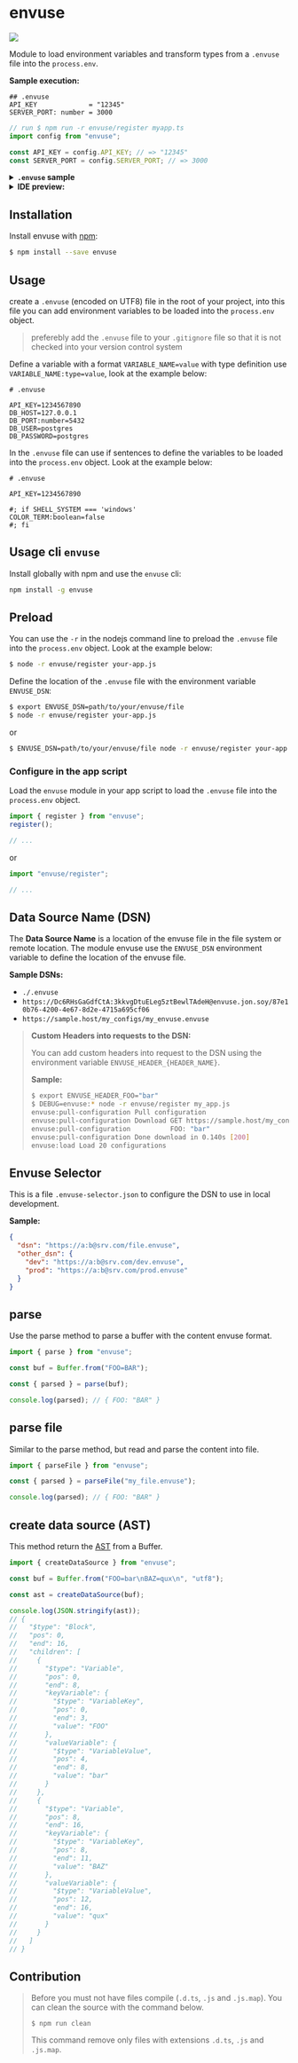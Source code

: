 # envuse

![](./assets/brand/brand@250w.png)

Module to load environment variables and transform types from a `.envuse` file into the `process.env`.

**Sample execution:**

```envuse
## .envuse
API_KEY             = "12345"
SERVER_PORT: number = 3000
```

```ts
// run $ npm run -r envuse/register myapp.ts
import config from "envuse";

const API_KEY = config.API_KEY; // => "12345"
const SERVER_PORT = config.SERVER_PORT; // => 3000
```

<details>
  <summary><strong><code>.envuse</code> sample</strong></summary>
  <img src="./assets/sample-syntax-highlighting-for-envuse.png" width="550"/>
</details>

<details>
  <summary><strong>IDE preview:</strong></summary>
  <img src="./assets/ide-preview.png" width="570"/>
  <img src="./assets/ide-preview-2.png" width="700"/>
</details>

## Installation

Install envuse with [npm](https://www.npmjs.com/):

```sh
$ npm install --save envuse
```

## Usage

create a `.envuse` (encoded on UTF8) file in the root of your project, into this file you can add environment variables to be loaded into the `process.env` object.

> preferebly add the `.envuse` file to your `.gitignore` file so that it is not checked into your version control system

Define a variable with a format `VARIABLE_NAME=value` with type definition use `VARIABLE_NAME:type=value`, look at the example below:

```envuse
# .envuse

API_KEY=1234567890
DB_HOST=127.0.0.1
DB_PORT:number=5432
DB_USER=postgres
DB_PASSWORD=postgres
```

In the `.envuse` file can use if sentences to define the variables to be loaded into the `process.env` object. Look at the example below:

```envuse
# .envuse

API_KEY=1234567890

#; if SHELL_SYSTEM === 'windows'
COLOR_TERM:boolean=false
#; fi
```

## Usage cli `envuse`

Install globally with npm and use the `envuse` cli:

```bash
npm install -g envuse
```

## Preload

You can use the `-r` in the nodejs command line to preload the `.envuse` file into the `process.env` object. Look at the example below:

```sh
$ node -r envuse/register your-app.js
```

Define the location of the `.envuse` file with the environment variable `ENVUSE_DSN`:

```sh
$ export ENVUSE_DSN=path/to/your/envuse/file
$ node -r envuse/register your-app.js
```

or

```sh
$ ENVUSE_DSN=path/to/your/envuse/file node -r envuse/register your-app.js
```

### Configure in the app script

Load the `envuse` module in your app script to load the `.envuse` file into the `process.env` object.

```ts
import { register } from "envuse";
register();

// ...
```

or

```ts
import "envuse/register";

// ...
```

## Data Source Name (DSN)

The **Data Source Name** is a location of the envuse file in the file system or remote location. The module envuse use the `ENVUSE_DSN` environment variable to define the location of the envuse file.

**Sample DSNs:**

- `./.envuse`
- `https://Dc6RHsGaGdfCtA:3kkvgDtuELeg5ztBewlTAdeH@envuse.jon.soy/87e10b76-4200-4e67-8d2e-4715a695cf06`
- `https://sample.host/my_configs/my_envuse.envuse`

> **Custom Headers into requests to the DSN:**
>
> You can add custom headers into request to the DSN using the environment variable `ENVUSE_HEADER_{HEADER_NAME}`.
>
> **Sample:**
>
> ```sh
> $ export ENVUSE_HEADER_FOO="bar"
> $ DEBUG=envuse:* node -r envuse/register my_app.js
> envuse:pull-configuration Pull configuration
> envuse:pull-configuration Download GET https://sample.host/my_configs/my_envuse.envuse
> envuse:pull-configuration          FOO: "bar"
> envuse:pull-configuration Done download in 0.140s [200]
> envuse:load Load 20 configurations
> ```

## Envuse Selector

This is a file `.envuse-selector.json` to configure the DSN to use in local development.

**Sample:**

```json
{
  "dsn": "https://a:b@srv.com/file.envuse",
  "other_dsn": {
    "dev": "https://a:b@srv.com/dev.envuse",
    "prod": "https://a:b@srv.com/prod.envuse"
  }
}
```

## parse

Use the parse method to parse a buffer with the content envuse format.

```ts
import { parse } from "envuse";

const buf = Buffer.from("FOO=BAR");

const { parsed } = parse(buf);

console.log(parsed); // { FOO: "BAR" }
```

## parse file

Similar to the parse method, but read and parse the content into file.

```ts
import { parseFile } from "envuse";

const { parsed } = parseFile("my_file.envuse");

console.log(parsed); // { FOO: "BAR" }
```

## create data source (AST)

This method return the [AST](https://en.wikipedia.org/wiki/Abstract_syntax_tree) from a Buffer.

```ts
import { createDataSource } from "envuse";

const buf = Buffer.from("FOO=bar\nBAZ=qux\n", "utf8");

const ast = createDataSource(buf);

console.log(JSON.stringify(ast));
// {
//   "$type": "Block",
//   "pos": 0,
//   "end": 16,
//   "children": [
//     {
//       "$type": "Variable",
//       "pos": 0,
//       "end": 8,
//       "keyVariable": {
//         "$type": "VariableKey",
//         "pos": 0,
//         "end": 3,
//         "value": "FOO"
//       },
//       "valueVariable": {
//         "$type": "VariableValue",
//         "pos": 4,
//         "end": 8,
//         "value": "bar"
//       }
//     },
//     {
//       "$type": "Variable",
//       "pos": 8,
//       "end": 16,
//       "keyVariable": {
//         "$type": "VariableKey",
//         "pos": 8,
//         "end": 11,
//         "value": "BAZ"
//       },
//       "valueVariable": {
//         "$type": "VariableValue",
//         "pos": 12,
//         "end": 16,
//         "value": "qux"
//       }
//     }
//   ]
// }
```

## Contribution

> Before you must not have files compile (`.d.ts`, `.js` and `.js.map`). You can clean the source with the command below.
>
> ```shell
> $ npm run clean
> ```
>
> This command remove only files with extensions `.d.ts`, `.js` and `.js.map`.
